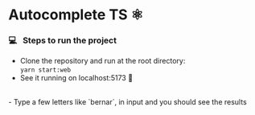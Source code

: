 # Autocomplete TS ⚛️

### 💻 &nbsp; Steps to run the project 
- Clone the repository and run at the root directory: <br />
```yarn start:web``` <br />
- See it running on localhost:5173 🚀 
<br />
- Type a few letters like `bernar`, in input and you should see the results
